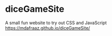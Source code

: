# diceGameSite
A small fun website to try out CSS and JavaScript
https://mdafraaz.github.io/diceGameSite/
